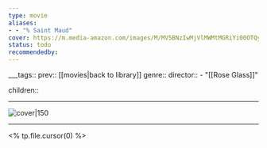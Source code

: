 ```yaml
---
type: movie
aliases:
- - "% Saint Maud"
cover: https://m.media-amazon.com/images/M/MV5BNzIwMjVlMWMtMGRiYi00OTQyLThhYjEtMDQxMThjMmQ2ODBiXkEyXkFqcGc@._V1_SX300.jpg
status: todo
recommendedby:
---
```

___tags:: prev:: [[movies|back to library]]
genre::
director::   - "[[Rose Glass]]"

children::
___
![cover|150](https://m.media-amazon.com/images/M/MV5BNzIwMjVlMWMtMGRiYi00OTQyLThhYjEtMDQxMThjMmQ2ODBiXkEyXkFqcGc@._V1_SX300.jpg)
___
<% tp.file.cursor(0) %>
